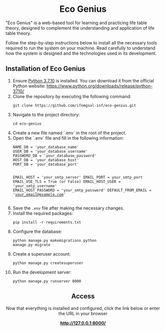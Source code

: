 <h1 align="center">Eco Genius</h1>
<p>"Eco Genius" is a web-based tool for learning and practicing life table theory, designed to complement the understanding and application of life table theory.</p>
<p>
    Follow the step-by-step instructions below to install all the necessary tools required to run the system on your machine. Read carefully to understand how the system is designed and the technologies used in its development.
</p>
<h2>Installation of Eco Genius</h2>
<ol>
    <li>Ensure 
        <a href="https://www.python.org/downloads/release/python-3710/">Python 3.7.10</a>
        is installed. You can download it from the official Python website: 
        <a href="https://www.python.org/downloads/release/python-3710/">
            https://www.python.org/downloads/release/python-3710/
        </a>
</li>
    <li>Clone the repository by executing the following command:</li>
    <pre><code>git clone https://github.com/ifnmgsal-inf/eco-genius.git
</code></pre>
    <li>Navigate to the project directory:</li>
    <pre><code>cd eco-genius
</code></pre>
    <li>Create a new file named `.env` in the root of the project.</li>
    <li>Open the `.env` file and fill in the following information:</li>
    <pre><code>NAME_DB = 'your_database_name'
USER_DB = 'your_database_username'
PASSWORD_DB = 'your_database_password'
HOST_DB = 'your_database_host'
PORT_DB = 'your_database_port'

EMAIL_HOST = 'your_smtp_server'
EMAIL_PORT = your_smtp_port
EMAIL_USE_TLS = True (or False)
EMAIL_HOST_USER = 'your_smtp_username'
EMAIL_HOST_PASSWORD = 'your_smtp_password'
DEFAULT_FROM_EMAIL = 'your_email@example.com'
</code></pre>
    <li>Save the `.env` file after making the necessary changes.</li>
    <li>Install the required packages:</li>
    <pre><code>pip install -r requirements.txt
</code></pre>
    <li>Configure the database:</li>
    <pre><code>python manage.py makemigrations
python manage.py migrate
</code></pre>
    <li>Create a superuser account:</li>
    <pre><code>python manage.py createsuperuser
</code></pre>
    <li>Run the development server:</li>
    <pre><code>python manage.py runserver 8000
</code></pre>
</ol>
<h2 align="center">Access</h2>
<p align="center">Now that everything is installed and configured, click the link below or enter the URL in your browser</p>
<p align="center"><b><a href="http://127.0.0.1:8000/" target="_blank">http://127.0.0.1:8000/</a></b></p>
